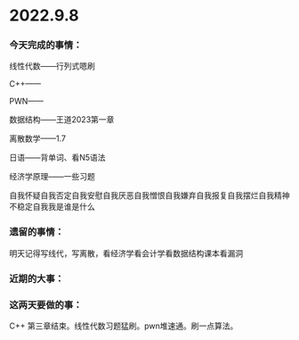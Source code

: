 # 2022.9.8

### 今天完成的事情：

线性代数——行列式嗯刷

C++——

PWN——

数据结构——王道2023第一章

离散数学——1.7

日语——背单词、看N5语法

经济学原理——一些习题

自我怀疑自我否定自我安慰自我厌恶自我憎恨自我嫌弃自我报复自我摆烂自我精神不稳定自我我是谁是什么

### 遗留的事情：

明天记得写线代，写离散，看经济学看会计学看数据结构课本看漏洞

### 近期的大事：

### 这两天要做的事：

C++ 第三章结束。线性代数习题猛刷。pwn堆速通。刷一点算法。

